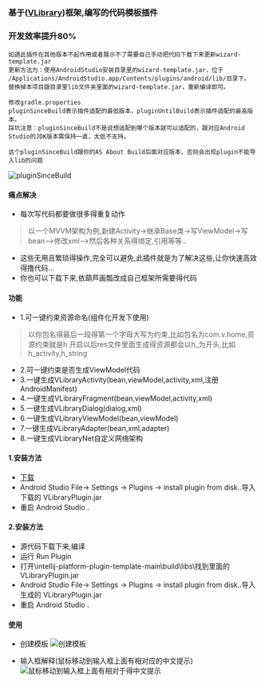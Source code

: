 ### 基于([VLibrary](https://github.com/oooo7777777/VLibrary))框架,编写的代码模板插件
### 开发效率提升80%

``` 
如遇此插件在其他版本不起作用或者展示不了需要自己手动把代码下载下来更新wizard-template.jar
更新方法为：使用AndroidStudio安装目录里的wizard-template.jar，位于 /Applications/AndroidStudio.app/Contents/plugins/android/lib/目录下。
替换掉本项目跟目录里lib文件夹里面的wizard-template.jar，重新编译即可。

修改gradle.properties
pluginSinceBuild表示插件适配的最低版本，pluginUntilBuild表示插件适配的最高版本。
踩坑注意：pluginSinceBuild不是说想适配到哪个版本就可以适配的，跟对应Android Studio的JDK版本需保持一直，太低不支持。

这个pluginSinceBuild跟你的AS About Build后面对应版本，否则会出现plugin不能导入lib的问题

```
![pluginSinceBuild](https://images.gitee.com/uploads/images/2022/0617/110040_36adc398_699199.jpeg "781655431713.jpg")

#### 痛点解决
- 每次写代码都要做很多得重复动作
> 以一个MVVM架构为例,新建Activity-&gt;继承Base类-&gt;写ViewModel-&gt;写bean--&gt;修改xml--&gt;然后各种关系得绑定,引用等等..
- 这些无用且繁琐得操作,完全可以避免,此插件就是为了解决这些,让你快速高效得撸代码...
- 你也可以下载下来,依葫芦画瓢改成自己框架所需要得代码


#### 功能
- 1.可一键约束资源命名(组件化开发下使用)
> 以你包名得最后一段得第一个字母大写为约束,比如包名为com.v.home,资源约束就是h
> 开启以后res文件里面生成得资源都会以h_为开头,比如h_activity,h_string
- 2.可一键约束是否生成ViewModel代码
- 3.一键生成VLibraryActivity(bean,viewModel,activity,xml,注册AndroidManifest)
- 4.一键生成VLibraryFragment(bean,viewModel,activity,xml)
- 5.一键生成VLibraryDialog(dialog,xml)
- 6.一键生成VLibraryViewModel(bean,viewModel)
- 7.一键生成VLibraryAdapter(bean,xml,adapter)
- 8.一键生成VLibraryNet自定义网络架构


#### 1.安装方法
- [下载](https://github.com/oooo7777777/VLibraryPlugin/blob/master/VLibraryPlugin-3.0.4.jar) 
- Android Studio File-&gt; Settings -&gt; Plugins -&gt; install plugin from disk..导入下载的 VLibraryPlugin.jar
- 重启 Android Studio .

#### 2.安装方法
- 源代码下载下来,编译
- 运行 Run Plugin
- 打开\intellij-platform-plugin-template-main\build\libs\找到里面的VLibraryPlugin.jar
- Android Studio File-&gt; Settings -&gt; Plugins -&gt; install plugin from disk..导入生成的 VLibraryPlugin.jar
- 重启 Android Studio .



#### 使用
- 创建模板
![创建模板](https://images.gitee.com/uploads/images/2022/0617/110102_0686e614_699199.jpeg "791655432197.jpg")


- 输入框解释(鼠标移动到输入框上面有相对应的中文提示)
![鼠标移动到输入框上面有相对于得中文提示](https://images.gitee.com/uploads/images/2022/0617/110053_b5e85fb8_699199.jpeg "801655432238.jpg")


